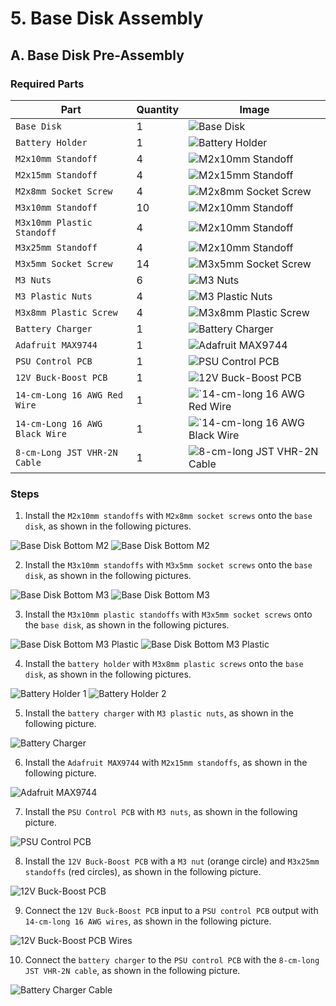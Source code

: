 # 5. Base Disk Assembly

## A. Base Disk Pre-Assembly

### Required Parts

| Part                           | Quantity | Image                                                                             |
|--------------------------------| -------- |-----------------------------------------------------------------------------------|
| `Base Disk`                    | 1        | ![Base Disk](images/laser/base-disk.jpg)                                          |
| `Battery Holder`               | 1        | ![Battery Holder](images/3d-printed-parts/battery-holder.jpg)                     |
| `M2x10mm Standoff`             | 4        | ![M2x10mm Standoff](images/hardware/M2x10mm-standoff.jpg)                         |
| `M2x15mm Standoff`             | 4        | ![M2x15mm Standoff](images/hardware/M2x15mm-standoff.jpg)                         |
| `M2x8mm Socket Screw`          | 4        | ![M2x8mm Socket Screw](images/hardware/M2x8mm-socket.jpg)                         |
| `M3x10mm Standoff`             | 10       | ![M2x10mm Standoff](images/hardware/M3x10mm-standoff.jpg)                         |
| `M3x10mm Plastic Standoff`     | 4        | ![M2x10mm Standoff](images/hardware/M3x10mm-plastic-standoff.jpg)                 |
| `M3x25mm Standoff`             | 4        | ![M2x10mm Standoff](images/hardware/M3x25mm-standoff.jpg)                         |
| `M3x5mm Socket Screw`          | 14       | ![M3x5mm Socket Screw](images/hardware/M3x5mm-socket.jpg)                         |
| `M3 Nuts`                      | 6        | ![M3 Nuts](images/hardware/M3-nut.jpg)                                            |
| `M3 Plastic Nuts`              | 4        | ![M3 Plastic Nuts](images/hardware/M3-plastic-nut.jpg)                            |
| `M3x8mm Plastic Screw`         | 4        | ![M3x8mm Plastic Screw](images/hardware/M3x8mm-plastic.jpg)                       |
| `Battery Charger`              | 1        | ![Battery Charger](images/electronics/RRC-PMM240-vertical.jpg)                    |
| `Adafruit MAX9744`             | 1        | ![Adafruit MAX9744](images/assemblies/04G%20heat%20shrink%20tube.jpg)             |
| `PSU Control PCB`              | 1        | ![PSU Control PCB](images/electronics/psu-control-pcb.jpg)                        |
| `12V Buck-Boost PCB`           | 1        | ![12V Buck-Boost PCB](images/assemblies/02/buck-boost-12v-all.jpg)                |
| `14-cm-Long 16 AWG Red Wire`   | 1        | ![`14-cm-long 16 AWG Red Wire](images/electronics/16-AWG-red-wire.jpg)            |
| `14-cm-Long 16 AWG Black Wire` | 1        | ![`14-cm-long 16 AWG Black Wire](images/electronics/16-AWG-black-wire.jpg)        |
| `8-cm-Long JST VHR-2N Cable`   | 1        | ![`8-cm-long JST VHR-2N Cable`](images/electronics/battery-charger-cable.jpg)     |

### Steps

1. Install the `M2x10mm standoffs` with `M2x8mm socket screws` onto the `base disk`, as shown in the following pictures.

![Base Disk Bottom M2](images/assemblies/05/base-disk-bottom-M2.jpg)
![Base Disk Bottom M2](images/assemblies/05/base-disk-top-M2.jpg)

2. Install the `M3x10mm standoffs` with `M3x5mm socket screws` onto the `base disk`, as shown in the following pictures.

![Base Disk Bottom M3](images/assemblies/05/base-disk-bottom-M3.jpg)
![Base Disk Bottom M3](images/assemblies/05/base-disk-top-M3.jpg)

3. Install the `M3x10mm plastic standoffs` with `M3x5mm socket screws` onto the `base disk`, as shown in the following
   pictures.

![Base Disk Bottom M3 Plastic](images/assemblies/05/base-disk-bottom-M3-plastic)
![Base Disk Bottom M3 Plastic](images/assemblies/05/base-disk-top-M3-plastic)

4. Install the `battery holder` with `M3x8mm plastic screws` onto the `base disk`, as shown in the following pictures.

![Battery Holder 1](images/assemblies/05/battery-holder-1.jpg)
![Battery Holder 2](images/assemblies/05/battery-holder-2.jpg)

5. Install the `battery charger` with `M3 plastic nuts`, as shown in the following picture.

![Battery Charger](images/assemblies/05/battery-charger.jpg)

6. Install the `Adafruit MAX9744` with `M2x15mm standoffs`, as shown in the following picture.

![Adafruit MAX9744](images/assemblies/05/amplifier.jpg)

7. Install the `PSU Control PCB`  with `M3 nuts`, as shown in the following picture.

![PSU Control PCB](images/assemblies/05/psu-control-pcb.jpg)

8. Install the `12V Buck-Boost PCB`  with a `M3 nut` (orange circle) and `M3x25mm standoffs` (red circles), as shown in
   the following picture.

![12V Buck-Boost PCB](images/assemblies/05/12v-buck-boost-pcb.jpg)

9. Connect the `12V Buck-Boost PCB` input to a `PSU control PCB` output with `14-cm-long 16 AWG wires`, as shown in the
   following picture.

![12V Buck-Boost PCB Wires](images/assemblies/05/12v-buck-boost-pcb-wires.jpg)

10. Connect the `battery charger` to the `PSU control PCB` with the `8-cm-long JST VHR-2N cable`, as shown in the
    following picture.

![Battery Charger Cable](images/assemblies/05/battery-charger-cable.jpg)
